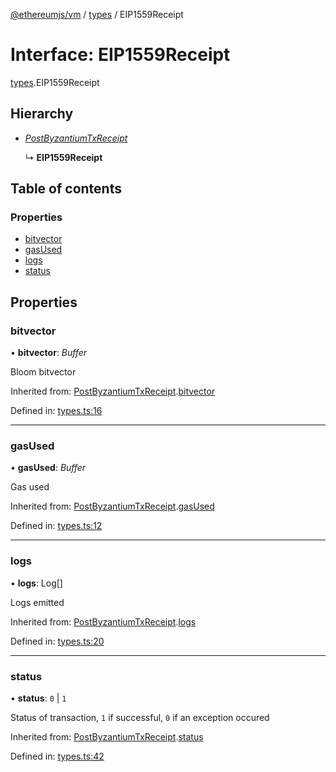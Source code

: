 [@ethereumjs/vm](../README.md) / [types](../modules/types.md) / EIP1559Receipt

# Interface: EIP1559Receipt

[types](../modules/types.md).EIP1559Receipt

## Hierarchy

- [*PostByzantiumTxReceipt*](types.postbyzantiumtxreceipt.md)

  ↳ **EIP1559Receipt**

## Table of contents

### Properties

- [bitvector](types.eip1559receipt.md#bitvector)
- [gasUsed](types.eip1559receipt.md#gasused)
- [logs](types.eip1559receipt.md#logs)
- [status](types.eip1559receipt.md#status)

## Properties

### bitvector

• **bitvector**: *Buffer*

Bloom bitvector

Inherited from: [PostByzantiumTxReceipt](types.postbyzantiumtxreceipt.md).[bitvector](types.postbyzantiumtxreceipt.md#bitvector)

Defined in: [types.ts:16](https://github.com/ethereumjs/ethereumjs-monorepo/blob/master/packages/vm/src/types.ts#L16)

___

### gasUsed

• **gasUsed**: *Buffer*

Gas used

Inherited from: [PostByzantiumTxReceipt](types.postbyzantiumtxreceipt.md).[gasUsed](types.postbyzantiumtxreceipt.md#gasused)

Defined in: [types.ts:12](https://github.com/ethereumjs/ethereumjs-monorepo/blob/master/packages/vm/src/types.ts#L12)

___

### logs

• **logs**: Log[]

Logs emitted

Inherited from: [PostByzantiumTxReceipt](types.postbyzantiumtxreceipt.md).[logs](types.postbyzantiumtxreceipt.md#logs)

Defined in: [types.ts:20](https://github.com/ethereumjs/ethereumjs-monorepo/blob/master/packages/vm/src/types.ts#L20)

___

### status

• **status**: ``0`` \| ``1``

Status of transaction, `1` if successful, `0` if an exception occured

Inherited from: [PostByzantiumTxReceipt](types.postbyzantiumtxreceipt.md).[status](types.postbyzantiumtxreceipt.md#status)

Defined in: [types.ts:42](https://github.com/ethereumjs/ethereumjs-monorepo/blob/master/packages/vm/src/types.ts#L42)
